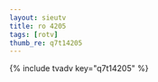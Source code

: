 ```yaml
--- 
layout: sieutv
title: ro 4205
tags: [rotv]
thumb_re: q7t14205
---
```

{% include tvadv key="q7t14205" %} 

